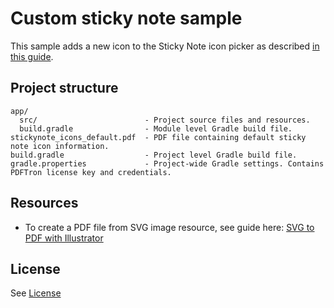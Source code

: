 # Custom sticky note sample

This sample adds a new icon to the Sticky Note icon picker as described [in this guide](https://www.pdftron.com/documentation/android/guides/advanced/customize-color-picker#customize-the-icon-picker).

## Project structure
```
app/
  src/                        - Project source files and resources.
  build.gradle                - Module level Gradle build file.
stickynote_icons_default.pdf  - PDF file containing default sticky note icon information.
build.gradle                  - Project level Gradle build file.
gradle.properties             - Project-wide Gradle settings. Contains PDFTron license key and credentials.
```

## Resources
- To create a PDF file from SVG image resource, see guide here: [SVG to PDF with Illustrator](https://pdftron.s3.amazonaws.com/custom/ID-zJWLuhTffd3c/mobilechannel_6D420A76/Android-4h7df%5E34jh/custom/galaxyweblinks/video%20-%20svg%20to%20pdf%20icon.mov)

## License
See [License](./../LICENSE)
